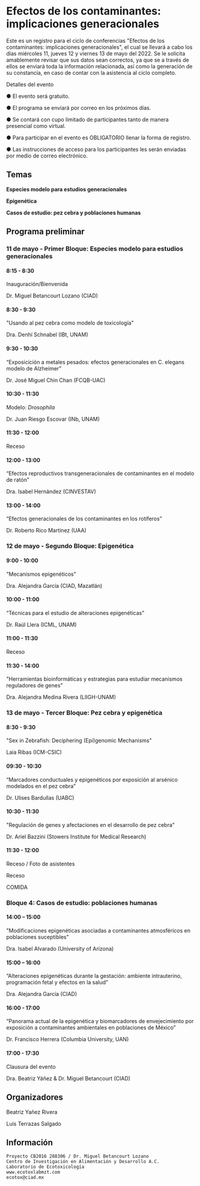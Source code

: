 # Efectos de los contaminantes: implicaciones generacionales

Este es un registro para el ciclo de conferencias "Efectos de los contaminantes: implicaciones generacionales", el cual se llevará a cabo los días miércoles 11,  jueves 12 y viernes 13 de mayo del 2022. Se le solicita amablemente revisar que sus datos sean correctos, ya que se a través de ellos se enviará toda la información relacionada, así como la generación de su constancia, en caso de contar con la asistencia al ciclo completo.

Detalles del evento

●	El evento será gratuito.

●	El programa se enviará por correo en los próximos días.

●	Se contará con cupo limitado de participantes tanto de manera presencial como virtual.

●	Para participar en el evento es OBLIGATORIO llenar la forma de registro.

●	Las instrucciones de acceso para los participantes les serán enviadas por medio de correo electrónico.


## Temas

**Especies modelo para estudios generacionales**

**Epigenética**

**Casos de estudio: pez cebra y poblaciones humanas**


## Programa preliminar

 ### 11 de mayo - Primer Bloque: Especies modelo para estudios generacionales

#### 8:15 - 8:30
Inauguración/Bienvenida 

Dr. Miguel Betancourt Lozano (CIAD)


#### 8:30 - 9:30
"Usando al pez cebra como modelo de toxicología" 

Dra. Denhí Schnabel (IBt, UNAM) 

#### 9:30 - 10:30
“Exposicición a metales pesados: efectos generacionales en C. elegans modelo de Alzheimer”

Dr. José Miguel Chin Chan (FCQB-UAC)

#### 10:30 - 11:30
Modelo: _Drosophila_  

Dr. Juan Riesgo Escovar (INb, UNAM)

#### 11:30 - 12:00

Receso

#### 12:00 - 13:00
“Efectos reproductivos transgeneracionales de contaminantes en el modelo de ratón”

Dra. Isabel Hernández (CINVESTAV)

#### 13:00 - 14:00
“Efectos generacionales de los contaminantes en los rotíferos”

Dr. Roberto Rico Martinez (UAA)

### 12 de mayo - Segundo Bloque: Epigenética

#### 9:00 - 10:00
"Mecanismos epigenéticos"

Dra. Alejandra García (CIAD, Mazatlán)

#### 10:00 - 11:00
“Técnicas para el estudio de alteraciones epigenéticas”

Dr. Raúl Llera (ICML, UNAM)

#### 11:00 - 11:30

Receso

#### 11:30 - 14:00
"Herramientas bioinformáticas y estrategias para estudiar mecanismos reguladores de genes"

Dra. Alejandra Medina Rivera (LIIGH-UNAM) 


### 13 de mayo - Tercer Bloque: Pez cebra y epigenética

#### 8:30 - 9:30
"Sex in Zebrafish: Deciphering (Epi)genomic Mechanisms"

Laia Ribas (ICM-CSIC) 

#### 09:30 - 10:30
“Marcadores conductuales y epigenéticos por exposición al arsénico modelados en el pez cebra”

Dr. Ulises Bardullas (UABC)  

#### 10:30 - 11:30
"Regulación de genes y afectaciones en el desarrollo de pez cebra"

Dr. Ariel Bazzini (Stowers Institute for Medical Research)

#### 11:30 - 12:00

Receso /  Foto de asistentes
 
Receso  

COMIDA

### Bloque 4:  Casos de estudio: poblaciones humanas

#### 14:00 – 15:00
"Modificaciones epigenéticas asociadas a contaminantes atmosféricos en poblaciones suceptibles"

Dra. Isabel Alvarado  (University of Arizona)

#### 15:00 – 16:00
“Alteraciones epigenéticas durante la gestación: ambiente intrauterino, programación fetal y efectos en la salud” 

Dra. Alejandra García (CIAD) 

#### 16:00 - 17:00
“Panorama actual de la epigenética y biomarcadores de envejecimiento por exposición a contaminantes ambientales en poblaciones de México”

Dr. Francisco Herrera (Columbia University, UAN)
 
#### 17:00 - 17:30

Clausura del evento 

Dra. Beatriz Yáñez & Dr. Miguel Betancourt (CIAD)


## Organizadores
Beatriz Yañez Rivera

Luis Terrazas Salgado

## Información
```
Proyecto CB2016 288306 / Dr. Miguel Betancourt Lozano
Centro de Investigación en Alimentación y Desarrollo A.C.
Laboratorio de Ecotoxicología
www.ecotoxlabmzt.com
ecotox@ciad.mx






